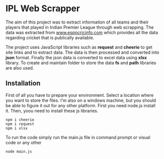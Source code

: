 # IPL Web Scrapper

The aim of this project was to extract information of all teams and their players that played in Indian Premier League through web scrapping. The data was extracted from <a href="https://www.espncricinfo.com">www.espncricinfo.com</a>  which provides all the data regarding cricket that is publically available. 

The project uses JavaScript libraries such as <b>request</b> and <b>cheerio</b> to get site links and to extract data. The data is then processed and converted into <b>json</b> format. Finally the json data is converted to excel data using <b>xlsx</b> library. To create and maintain folder to store the data <b>fs</b> and <b>path</b> libraries are also used.

## Installation
First of all you have to prepare your environment. Select
a location where you want to store the files. I'm also on a windows machine, but you should be able to figure it out for any other platform. First you need node.js install it. Then, yoou need to install these js libraries.

    npm i cheerio
    npm i request
    npm i xlsx

To run the code simply run the main.js file in command prompt or visual code or any other 

    node main.js